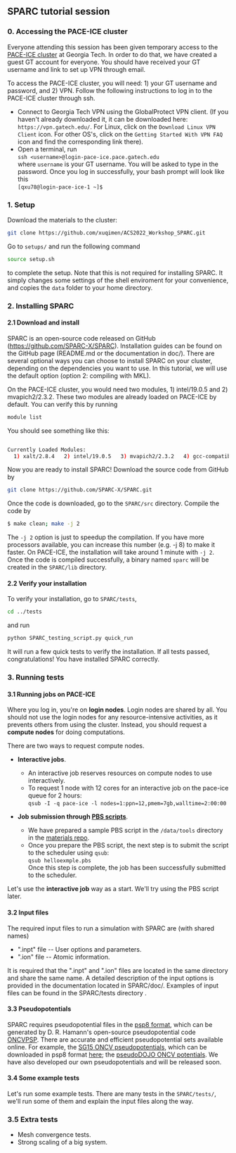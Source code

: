 ## SPARC tutorial session

### 0. Accessing the PACE-ICE cluster
Everyone attending this session has been given temporary access to the [PACE-ICE cluster](https://docs.pace.gatech.edu/ice_cluster/ice-guide/) at Georgia Tech. In order to do that, we have created a guest GT account for everyone. You should have received your GT username and link to set up VPN through email.

To access the PACE-ICE cluster, you will need: 1) your GT username and password, and 2) VPN. Follow the following instructions to log in to the PACE-ICE cluster through ssh.
* Connect to Georgia Tech VPN using the GlobalProtect VPN client. (If you haven't already downloaded it, it can be downloaded here: `https://vpn.gatech.edu/`. For Linux, click on the `Download Linux VPN Client` icon. For other OS's, click on the `Getting Started With VPN FAQ` icon and find the corresponding link there).
* Open a terminal, run  
`ssh <username>@login-pace-ice.pace.gatech.edu`  
where `username` is your GT username. You will be asked to type in the password. Once you log in successfully, your bash prompt will look like this  
`[qxu78@login-pace-ice-1 ~]$ `  


### 1. Setup
Download the materials to the cluster:
```bash
git clone https://github.com/xuqimen/ACS2022_Workshop_SPARC.git
```
Go to `setups/` and run the following command
```bash
source setup.sh
```
to complete the setup. Note that this is not required for installing SPARC. It simply changes some settings of the shell enviroment for your convenience, and copies the `data` folder to your home directory.


### 2. Installing SPARC
#### 2.1 Download and install
SPARC is an open-source code released on GitHub (https://github.com/SPARC-X/SPARC). Installation guides can be found on the GitHub page (README.md or the documentation in doc/). There are several optional ways you can choose to install SPARC on your cluster, depending on the dependencies you want to use. In this tutorial, we will use the default option (option 2: compiling with MKL).

On the PACE-ICE cluster, you would need two modules, 1) intel/19.0.5 and 2) mvapich2/2.3.2. These two modules are already loaded on PACE-ICE by default. You can verify this by running
```bash
module list
```
You should see something like this:
```bash

Currently Loaded Modules:
  1) xalt/2.8.4   2) intel/19.0.5   3) mvapich2/2.3.2   4) gcc-compatibility/8.3.0   5) pace/2020.01
```

Now you are ready to install SPARC! Download the source code from GitHub by
```bash
git clone https://github.com/SPARC-X/SPARC.git
```
Once the code is downloaded, go to the `SPARC/src` directory. Compile the code by
```bash
$ make clean; make -j 2
```
The `-j 2` option is just to speedup the compilation. If you have more processors available, you can increase this number (e.g. -j 8) to make it faster. On PACE-ICE, the installation will take around 1 minute with `-j 2`. Once the code is compiled successfully, a binary named `sparc` will be created in the `SPARC/lib` directory.


#### 2.2 Verify your installation
To verify your installation, go to `SPARC/tests`,
```bash
cd ../tests
```
and run
```bash
python SPARC_testing_script.py quick_run
```
It will run a few quick tests to verify the installation. If all tests passed, congratulations! You have installed SPARC correctly.


### 3. Running tests


#### 3.1 Running jobs on PACE-ICE
Where you log in, you're on **login nodes**. Login nodes are shared by all. You should not use the login nodes for any resource-intensive activities, as it prevents others from using the cluster. Instead, you should request a **compute nodes** for doing computations.

There are two ways to request compute nodes.

- **Interactive jobs**.
  - An interactive job reserves resources on compute nodes to use interactively.
  - To request 1 node with 12 cores for an interactive job on the pace-ice queue for 2 hours:  
  `qsub -I -q pace-ice -l nodes=1:ppn=12,pmem=7gb,walltime=2:00:00`  

- **Job submission through [PBS scripts](https://docs.pace.gatech.edu/scheduler/job_submission/)**.
  - We have prepared a sample PBS script in the `/data/tools` directory in the [materials repo](https://github.com/xuqimen/ACS2022_Workshop_SPARC). 
  - Once you prepare the PBS script, the next step is to submit the script to the scheduler using `qsub`:  
  `qsub helloexmple.pbs`  
  Once this step is complete, the job has been successfully submitted to the scheduler.

Let's use the **interactive job** way as a start. We'll try using the PBS script later.


#### 3.2 Input files
The required input files to run a simulation with SPARC are (with shared names)
- ".inpt" file -- User options and parameters.
- ".ion" file -- Atomic information.

It is required that the ".inpt" and ".ion" files are located in the same directory and share the same name. A detailed description of the input options is provided in the documentation located in SPARC/doc/. Examples of input files can be found in the SPARC/tests directory .

#### 3.3 Pseudopotentials
SPARC requires pseudopotential files in the [psp8 format](https://docs.abinit.org/developers/psp8_info/), which can be generated by D. R. Hamann's open-source pseudopotential code [ONCVPSP](http://www.mat-simresearch.com/). There are accurate and efficient pseudopotential sets available online. For example, the [SG15 ONCV pseudopotentials](http://www.quantum-simulation.org/potentials/sg15_oncv/), which can be downloaded in psp8 format [here](https://github.com/xuqimen/SG15_pseudopotentials_psp8_upf); the [pseudoDOJO ONCV potentials](http://www.pseudo-dojo.org/). We have also developed our own pseudopotentials and will be released soon.

#### 3.4 Some example tests
Let's run some example tests. There are many tests in the `SPARC/tests/`, we'll run some of them and explain the input files along the way.


### 3.5 Extra tests
- Mesh convergence tests.
- Strong scaling of a big system.
